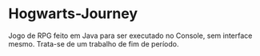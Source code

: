 # Hogwarts-Journey
Jogo de RPG feito em Java para ser executado no Console, sem interface mesmo. Trata-se de um trabalho de fim de período.
